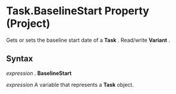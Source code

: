 
# Task.BaselineStart Property (Project)

Gets or sets the baseline start date of a  **Task** . Read/write **Variant** .


## Syntax

 _expression_ . **BaselineStart**

 _expression_ A variable that represents a **Task** object.

